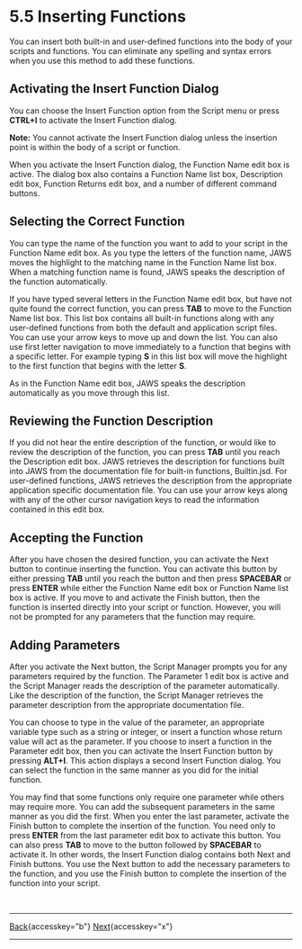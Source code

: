 # 5.5 Inserting Functions

You can insert both built-in and user-defined functions into the body of
your scripts and functions. You can eliminate any spelling and syntax
errors when you use this method to add these functions.

## Activating the Insert Function Dialog

You can choose the Insert Function option from the Script menu or press
**CTRL+I** to activate the Insert Function dialog.

**Note:** You cannot activate the Insert Function dialog unless the
insertion point is within the body of a script or function.

When you activate the Insert Function dialog, the Function Name edit box
is active. The dialog box also contains a Function Name list box,
Description edit box, Function Returns edit box, and a number of
different command buttons.

## Selecting the Correct Function

You can type the name of the function you want to add to your script in
the Function Name edit box. As you type the letters of the function
name, JAWS moves the highlight to the matching name in the Function Name
list box. When a matching function name is found, JAWS speaks the
description of the function automatically.

If you have typed several letters in the Function Name edit box, but
have not quite found the correct function, you can press **TAB** to move
to the Function Name list box. This list box contains all built-in
functions along with any user-defined functions from both the default
and application script files. You can use your arrow keys to move up and
down the list. You can also use first letter navigation to move
immediately to a function that begins with a specific letter. For
example typing **S** in this list box will move the highlight to the
first function that begins with the letter **S**.

As in the Function Name edit box, JAWS speaks the description
automatically as you move through this list.

## Reviewing the Function Description

If you did not hear the entire description of the function, or would
like to review the description of the function, you can press **TAB**
until you reach the Description edit box. JAWS retrieves the description
for functions built into JAWS from the documentation file for built-in
functions, Builtin.jsd. For user-defined functions, JAWS retrieves the
description from the appropriate application specific documentation
file. You can use your arrow keys along with any of the other cursor
navigation keys to read the information contained in this edit box.

## Accepting the Function

After you have chosen the desired function, you can activate the Next
button to continue inserting the function. You can activate this button
by either pressing **TAB** until you reach the button and then press
**SPACEBAR** or press **ENTER** while either the Function Name edit box
or Function Name list box is active. If you move to and activate the
Finish button, then the function is inserted directly into your script
or function. However, you will not be prompted for any parameters that
the function may require.

## Adding Parameters

After you activate the Next button, the Script Manager prompts you for
any parameters required by the function. The Parameter 1 edit box is
active and the Script Manager reads the description of the parameter
automatically. Like the description of the function, the Script Manager
retrieves the parameter description from the appropriate documentation
file.

You can choose to type in the value of the parameter, an appropriate
variable type such as a string or integer, or insert a function whose
return value will act as the parameter. If you choose to insert a
function in the Parameter edit box, then you can activate the Insert
Function button by pressing **ALT+I**. This action displays a second
Insert Function dialog. You can select the function in the same manner
as you did for the initial function.

You may find that some functions only require one parameter while others
may require more. You can add the subsequent parameters in the same
manner as you did the first. When you enter the last parameter, activate
the Finish button to complete the insertion of the function. You need
only to press **ENTER** from the last parameter edit box to activate
this button. You can also press **TAB** to move to the button followed
by **SPACEBAR** to activate it. In other words, the Insert Function
dialog contains both Next and Finish buttons. You use the Next button to
add the necessary parameters to the function, and you use the Finish
button to complete the insertion of the function into your script.

 

  ---------------------------------------------------------- -- --------------------------------------------------
  [Back](javascript:window.history.go(-1);){accesskey="b"}      [Next](05-6_ChapterExercises.htm){accesskey="x"}
  ---------------------------------------------------------- -- --------------------------------------------------
